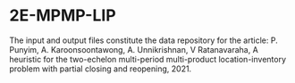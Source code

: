 # 2E-MPMP-LIP
The input and output files constitute the data repository for the article:
P. Punyim, A. Karoonsoontawong, A. Unnikrishnan, V Ratanavaraha, A heuristic for the two-echelon multi-period multi-product location-inventory problem with partial closing and reopening, 2021.
